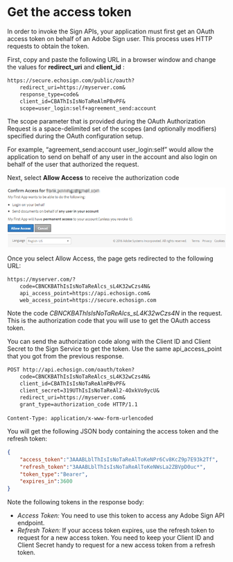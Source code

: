 # Get the access token

In order to invoke the Sign APIs, your application must first get an OAuth access token on behalf of an Adobe Sign user. This process uses HTTP requests to obtain the token.

First, copy and paste the following URL in a browser window and change the values for  **redirect_uri**  and  **client_id** :

```
https://secure.echosign.com/public/oauth?
    redirect_uri=https://myserver.com&
    response_type=code&
    client_id=CBAThIsIsNoTaReAlmPBvPF&
    scope=user_login:self+agreement_send:account
```
The scope parameter that is provided during the OAuth Authorization Request is a space-delimited set of the scopes (and optionally modifiers) specified during the OAuth configuration setup.

For example, &ldquo;agreement_send:account user_login:self&rdquo; would allow the application to send on behalf of any user in the account and also login on behalf of the user that authorized the request.

Next, select **Allow Access** to receive the authorization code

![Receive the authorization code](../img/sign_gstarted_6.png)

Once you select Allow Access, the page gets redirected to the following URL:

```
https://myserver.com/?
    code=CBNCKBAThIsIsNoTaReAlcs_sL4K32wCzs4N&
    api_access_point=https://api.echosign.com&
    web_access_point=https://secure.echosign.com
```

Note the code _CBNCKBAThIsIsNoTaReAlcs_sL4K32wCzs4N_ in the request. This is the authorization code that you will use to get the OAuth access token.

You can send the authorization code along with the Client ID and Client Secret to the Sign Service to get the token. Use the same api_access_point that you got from the previous response.

```
POST http://api.echosign.com/oauth/token?
    code=CBNCKBAThIsIsNoTaReAlcs_sL4K32wCzs4N&
    client_id=CBAThIsIsNoTaReAlmPBvPF&
    client_secret=319UThIsIsNoTaReAl2-4OxkVo9ycU&
    redirect_uri=https://myserver.com&
    grant_type=authorization_code HTTP/1.1

Content-Type: application/x-www-form-urlencoded
```

You will get the following JSON body containing the access token and the refresh token:

```json
{
    "access_token":"3AAABLblThIsIsNoTaReAlToKeNPr6Cv8KcZ9p7E93k2Tf",
    "refresh_token":"3AAABLblThIsIsNoTaReAlToKeNWsLa2ZBVpD0uc*",
    "token_type":"Bearer",
    "expires_in":3600
}
```

Note the following tokens in the response body:

- _Access Token:_ You need to use this token to access any Adobe Sign API endpoint.
- _Refresh Token:_ If your access token expires, use the refresh token to request for a new access token. You need to keep your Client ID and Client Secret handy to request for a new access token from a refresh token.

